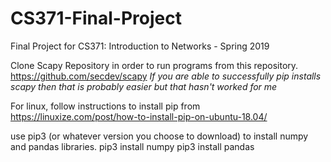 # CS371-Final-Project
Final Project for CS371: Introduction to Networks - Spring 2019


Clone Scapy Repository in order to run programs from this repository. https://github.com/secdev/scapy 
*If you are able to successfully pip installs scapy then that is probably easier but that hasn't worked for me*

For linux, follow instructions to install pip from https://linuxize.com/post/how-to-install-pip-on-ubuntu-18.04/ 

use pip3 (or whatever version you choose to download) to install numpy and pandas libraries.
pip3 install numpy
pip3 install pandas
